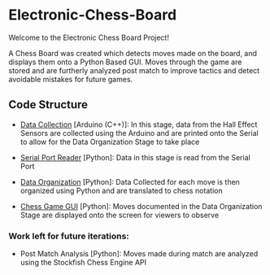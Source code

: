 # Electronic-Chess-Board

Welcome to the Electronic Chess Board Project!


A Chess Board was created which detects moves made on the board, and displays them onto a Python Based GUI. Moves through the game are stored and are furtherly analyzed post match to improve tactics and detect avoidable mistakes for future games.



## Code Structure
- [Data Collection](https://github.com/BaselOmari/DigiBoard/blob/main/DataCollection.ino) [Arduino (C++)]: 
In this stage, data from the Hall Effect Sensors are collected using the Arduino and are printed onto the Serial to allow for the Data Organization Stage to take place

- [Serial Port Reader](https://github.com/BaselOmari/DigiBoard/blob/main/GUI%20%2B%20Serial%20Reader.py) [Python]: 
Data in this stage is read from the Serial Port

- [Data Organization](https://github.com/BaselOmari/DigiBoard/blob/main/DataOrganization.py) [Python]: 
Data Collected for each move is then organized using Python and are translated to chess notation

- [Chess Game GUI](https://github.com/BaselOmari/DigiBoard/blob/main/GUI%20%2B%20Serial%20Reader.py) [Python]: 
Moves documented in the Data Organization Stage are displayed onto the screen for viewers to observe


### Work left for future iterations:

- Post Match Analysis [Python]:
Moves made during match are analyzed using the Stockfish Chess Engine API
